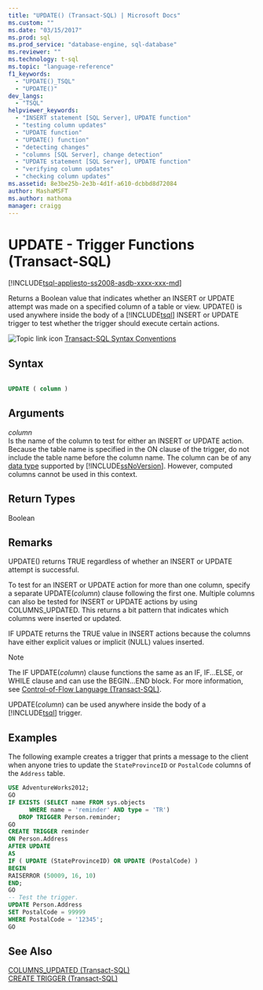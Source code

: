 ```yaml
---
title: "UPDATE() (Transact-SQL) | Microsoft Docs"
ms.custom: ""
ms.date: "03/15/2017"
ms.prod: sql
ms.prod_service: "database-engine, sql-database"
ms.reviewer: ""
ms.technology: t-sql
ms.topic: "language-reference"
f1_keywords: 
  - "UPDATE()_TSQL"
  - "UPDATE()"
dev_langs: 
  - "TSQL"
helpviewer_keywords: 
  - "INSERT statement [SQL Server], UPDATE function"
  - "testing column updates"
  - "UPDATE function"
  - "UPDATE() function"
  - "detecting changes"
  - "columns [SQL Server], change detection"
  - "UPDATE statement [SQL Server], UPDATE function"
  - "verifying column updates"
  - "checking column updates"
ms.assetid: 8e3be25b-2e3b-4d1f-a610-dcbbd8d72084
author: MashaMSFT
ms.author: mathoma
manager: craigg
---
```

# UPDATE - Trigger Functions (Transact-SQL)
[!INCLUDE[tsql-appliesto-ss2008-asdb-xxxx-xxx-md](../../includes/tsql-appliesto-ss2008-asdb-xxxx-xxx-md.md)]

  Returns a Boolean value that indicates whether an INSERT or UPDATE attempt was made on a specified column of a table or view. UPDATE() is used anywhere inside the body of a [!INCLUDE[tsql](../../includes/tsql-md.md)] INSERT or UPDATE trigger to test whether the trigger should execute certain actions.  
  
 ![Topic link icon](../../database-engine/configure-windows/media/topic-link.gif "Topic link icon") [Transact-SQL Syntax Conventions](../../t-sql/language-elements/transact-sql-syntax-conventions-transact-sql.md)  
  
## Syntax  
  
```sql  
  
UPDATE ( column )   
```  
  
## Arguments  
 *column*  
 Is the name of the column to test for either an INSERT or UPDATE action. Because the table name is specified in the ON clause of the trigger, do not include the table name before the column name. The column can be of any [data type](../../t-sql/data-types/data-types-transact-sql.md) supported by [!INCLUDE[ssNoVersion](../../includes/ssnoversion-md.md)]. However, computed columns cannot be used in this context.  
  
## Return Types  
 Boolean  
  
## Remarks  
 UPDATE() returns TRUE regardless of whether an INSERT or UPDATE attempt is successful.  
  
 To test for an INSERT or UPDATE action for more than one column, specify a separate UPDATE(*column*) clause following the first one. Multiple columns can also be tested for INSERT or UPDATE actions by using COLUMNS_UPDATED. This returns a bit pattern that indicates which columns were inserted or updated.  
  
 IF UPDATE returns the TRUE value in INSERT actions because the columns have either explicit values or implicit (NULL) values inserted.  
  
> [!NOTE]  
>  The IF UPDATE(*column*) clause functions the same as an IF, IF...ELSE, or WHILE clause and can use the BEGIN...END block. For more information, see [Control-of-Flow Language &#40;Transact-SQL&#41;](~/t-sql/language-elements/control-of-flow.md).  
  
 UPDATE(*column*) can be used anywhere inside the body of a [!INCLUDE[tsql](../../includes/tsql-md.md)] trigger.  
  
## Examples  
 The following example creates a trigger that prints a message to the client when anyone tries to update the `StateProvinceID` or `PostalCode` columns of the `Address` table.  
  
```sql  
USE AdventureWorks2012;  
GO  
IF EXISTS (SELECT name FROM sys.objects  
      WHERE name = 'reminder' AND type = 'TR')  
   DROP TRIGGER Person.reminder;  
GO  
CREATE TRIGGER reminder  
ON Person.Address  
AFTER UPDATE   
AS   
IF ( UPDATE (StateProvinceID) OR UPDATE (PostalCode) )  
BEGIN  
RAISERROR (50009, 16, 10)  
END;  
GO  
-- Test the trigger.  
UPDATE Person.Address  
SET PostalCode = 99999  
WHERE PostalCode = '12345';  
GO  
```  
  
## See Also  
 [COLUMNS_UPDATED &#40;Transact-SQL&#41;](../../t-sql/functions/columns-updated-transact-sql.md)   
 [CREATE TRIGGER &#40;Transact-SQL&#41;](../../t-sql/statements/create-trigger-transact-sql.md)  
  
  
